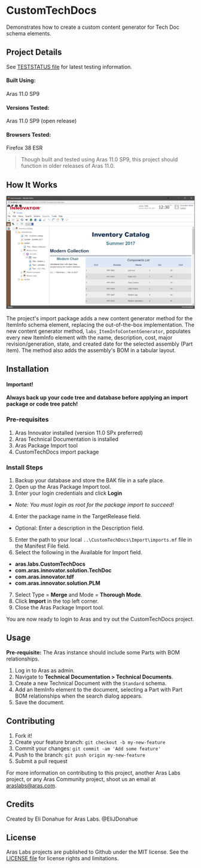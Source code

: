 # CustomTechDocs

Demonstrates how to create a custom content generator for Tech Doc schema elements.

## Project Details

See [TESTSTATUS file](./TESTSTATUS.md) for latest testing information.

#### Built Using:
Aras 11.0 SP9

#### Versions Tested:
Aras 11.0 SP9 (open release)

#### Browsers Tested:
Firefox 38 ESR

> Though built and tested using Aras 11.0 SP9, this project should function in older releases of Aras 11.0.

## How It Works

![Customized ItemInfo Element](./Screenshots/catalog-in-editor.png)

The project's import package adds a new content generator method for the ItemInfo schema element, replacing the out-of-the-box implementation. The new content generator method, `labs_ItemInfoContentGenerator`, populates every new ItemInfo element with the name, description, cost, major revision/generation, state, and created date for the selected assembly (Part item). The method also adds the assembly's BOM in a tabular layout.

## Installation

#### Important!
**Always back up your code tree and database before applying an import package or code tree patch!**

### Pre-requisites

1. Aras Innovator installed (version 11.0 SPx preferred)
2. Aras Technical Documentation is installed
3. Aras Package Import tool
4. CustomTechDocs import package

### Install Steps

1. Backup your database and store the BAK file in a safe place.
2. Open up the Aras Package Import tool.
3. Enter your login credentials and click **Login**
  * _Note: You must login as root for the package import to succeed!_
4. Enter the package name in the TargetRelease field.
  * Optional: Enter a description in the Description field.
5. Enter the path to your local `..\CustomTechDocs\Import\imports.mf` file in the Manifest File field.
6. Select the following in the Available for Import field.
  * **aras.labs.CustomTechDocs**
  * **com.aras.innovator.solution.TechDoc**
  * **com.aras.innovator.tdf**
  * **com.aras.innovator.solution.PLM**
7. Select Type = **Merge** and Mode = **Thorough Mode**.
8. Click **Import** in the top left corner.
9. Close the Aras Package Import tool.

You are now ready to login to Aras and try out the CustomTechDocs project.

## Usage

**Pre-requisite:** The Aras instance should include some Parts with BOM relationships.

1. Log in to Aras as admin.
2. Navigate to **Technical Documentation > Technical Documents**.
3. Create a new Technical Document with the `Standard` schema.
4. Add an ItemInfo element to the document, selecting a Part with Part BOM relationships when the search dialog appears.
5. Save the document.

## Contributing

1. Fork it!
2. Create your feature branch: `git checkout -b my-new-feature`
3. Commit your changes: `git commit -am 'Add some feature'`
4. Push to the branch: `git push origin my-new-feature`
5. Submit a pull request

For more information on contributing to this project, another Aras Labs project, or any Aras Community project, shoot us an email at araslabs@aras.com.

## Credits

Created by Eli Donahue for Aras Labs. @EliJDonahue

## License

Aras Labs projects are published to Github under the MIT license. See the [LICENSE file](./LICENSE.md) for license rights and limitations.
